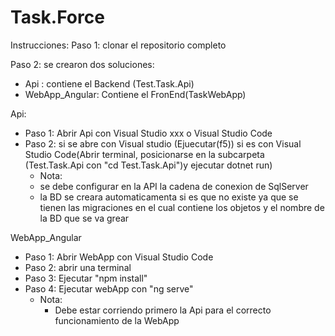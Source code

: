 # Task.Force
Instrucciones: 
Paso 1: clonar el repositorio completo

Paso 2:
se crearon dos soluciones:
 - Api : contiene el Backend (Test.Task.Api)
 - WebApp_Angular: Contiene el FronEnd(TaskWebApp)

Api:
 - Paso 1: Abrir Api con Visual Studio xxx o Visual Studio Code
 - Paso 2: si se abre con Visual studio (Ejuecutar(f5)) si es con Visual Studio Code(Abrir terminal, posicionarse en la subcarpeta (Test.Task.Api con "cd Test.Task.Api")y ejecutar dotnet run)
   - Nota:
    - se debe configurar en la API la cadena de conexion de SqlServer
    - la BD se creara automaticamenta si es que no existe ya que se tienen las migraciones en el cual contiene los objetos y el nombre de la BD que se va grear

WebApp_Angular
  - Paso 1: Abrir WebApp con Visual Studio Code
  - Paso 2: abrir una terminal
  - Paso 3: Ejecutar "npm install"
  - Paso 4: Ejecutar webApp con "ng serve"
     - Nota:
        - Debe estar corriendo primero la Api para el correcto funcionamiento de la WebApp
